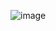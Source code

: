 ![image](https://user-images.githubusercontent.com/53068735/125249419-6b61e080-e31f-11eb-8ae9-2f51754f07ae.png)

